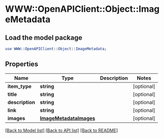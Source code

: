 # WWW::OpenAPIClient::Object::ImageMetadata

## Load the model package
```perl
use WWW::OpenAPIClient::Object::ImageMetadata;
```

## Properties
Name | Type | Description | Notes
------------ | ------------- | ------------- | -------------
**item_type** | **string** |  | [optional] 
**title** | **string** |  | [optional] 
**description** | **string** |  | [optional] 
**link** | **string** |  | [optional] 
**images** | [**ImageMetadataImages**](ImageMetadataImages.md) |  | [optional] 

[[Back to Model list]](../README.md#documentation-for-models) [[Back to API list]](../README.md#documentation-for-api-endpoints) [[Back to README]](../README.md)



